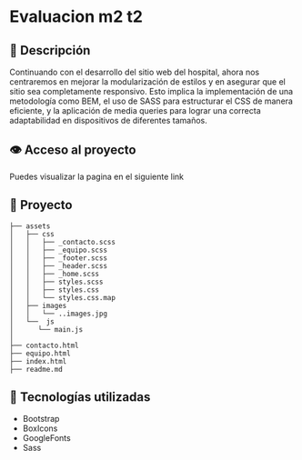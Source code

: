 # Evaluacion m2 t2

## 📖 Descripción
Continuando con el desarrollo del sitio web del hospital, ahora nos centraremos en mejorar la
modularización de estilos y en asegurar que el sitio sea completamente responsivo. Esto
implica la implementación de una metodología como BEM, el uso de SASS para estructurar el
CSS de manera eficiente, y la aplicación de media queries para lograr una correcta
adaptabilidad en dispositivos de diferentes tamaños.

## 👁️ Acceso al proyecto
  Puedes visualizar la pagina en el siguiente link

## 📁 Proyecto 
```
├── assets      
│   ├── css
│   │   ├── _contacto.scss
│   │   ├── _equipo.scss
│   │   ├── _footer.scss
│   │   ├── _header.scss
│   │   ├── _home.scss
│   │   ├── styles.scss
│   │   ├── styles.css
│   │   └── styles.css.map
│   ├── images
│   │   └── ..images.jpg
│   └──  js    
│      └── main.js       
│
├── contacto.html  
├── equipo.html 
├── index.html 
├── readme.md                  
```

## 🔧 Tecnologías utilizadas
* Bootstrap
* BoxIcons
* GoogleFonts
* Sass